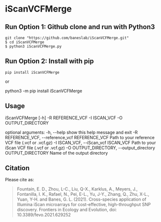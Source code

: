 # iScanVCFMerge
        
## Run Option 1: Github clone and run with Python3

    git clone "https://github.com/baneslab/iScanVCFMerge.git"
    $ cd iScanVCFMerge
    $ python3 iScanVCFMerge.py

## Run Option 2: Install with pip

    pip install iScanVCFMerge

or

   python3 -m pip install iScanVCFMerge

## Usage

iScanVCFMerge [-h] -R REFERENCE_VCF -I ISCAN_VCF -O OUTPUT_DIRECTORY

optional arguments:
  -h, --help            show this help message and exit
  -R REFERENCE_VCF, --reference_vcf REFERENCE_VCF
                        Path to your reference VCF file (.vcf or .vcf.gz)
  -I ISCAN_VCF, --iScan_vcf ISCAN_VCF
                        Path to your iScan VCF file (.vcf or .vcf.gz)
  -O OUTPUT_DIRECTORY, --output_directory OUTPUT_DIRECTORY
                        Name of the output directory


## Citation

Please cite as:

> Fountain, E. D., Zhou, L-C., Liu, Q-X., Karklus, A., Meyers, J., Fontanilla, I. K., Rafael, N., Pei, E-L., Yu, J-Y., Zhang, Q., Zhu, X-L., Yuan, Y-H. and Banes, G. L. (2021). Cross-species application of Illumina iScan microarrays for cost-effective, high-throughput SNP discovery. Frontiers in Ecology and Evolution, doi: 10.3389/fevo.2021.629252

